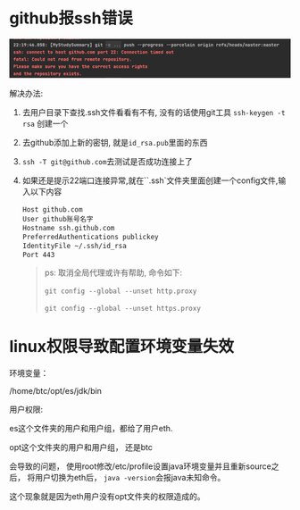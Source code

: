 # github报ssh错误

![image-20220302223010086](error/image-20220302223010086.png)

解决办法:

1. 去用户目录下查找.ssh文件看看有不有, 没有的话使用git工具 `ssh-keygen -t rsa` 创建一个

2. 去github添加上新的密钥, 就是`id_rsa.pub`里面的东西

3. `ssh -T git@github.com`去测试是否成功连接上了

4. 如果还是提示22端口连接异常,就在``.ssh`文件夹里面创建一个config文件,输入以下内容

   ```text
   Host github.com
   User github账号名字
   Hostname ssh.github.com
   PreferredAuthentications publickey
   IdentityFile ~/.ssh/id_rsa
   Port 443
   ```
   > ps: 取消全局代理或许有帮助, 命令如下:
   >
   > `git config --global --unset http.proxy`
   >
   > `git config --global --unset https.proxy`



# linux权限导致配置环境变量失效

环境变量：

/home/btc/opt/es/jdk/bin

用户权限:

es这个文件夹的用户和用户组，都给了用户eth.

opt这个文件夹的用户和用户组， 还是btc

会导致的问题， 使用root修改/etc/profile设置java环境变量并且重新source之后， 将用户切换为eth后， `java -version`会报java未知命令。

这个现象就是因为eth用户没有opt文件夹的权限造成的。